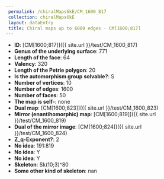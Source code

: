 ```yaml
--- 
 permalink: /chiralMaps6kE/CM_1600_817 
 collection: chiralMaps6kE
 layout: dataEntry
 title: Chiral maps up to 6000 edges - CM[1600;817]
---
```


- **ID**: [CM[1600;817]]({{ site.url }}/test/CM_1600_817)
- **Genus of the underlying surface**: 771
- **Length of the face**: 64
- **Valency**: 320
- **Length of the Petrie polygon**: 20
- **Is the automorphism group solvable?**: S
- **Number of vertices**: 10
- **Number of edges**: 1600
- **Number of faces**: 50
- **The map is self-**: none
- **Dual map**: [CM[1600;823]]({{ site.url }}/test/CM_1600_823)
- **Mirror (enantihomorphic) map**: [CM[1600;819]]({{ site.url }}/test/CM_1600_819)
- **Dual of the mirror image**: [CM[1600;824]]({{ site.url }}/test/CM_1600_824)
- **Z_q-Exponent?**: 2
- **No idea**:  191:819
- **No idea**: Y
- **No idea**: Y
- **Skeleton**: Sk(10;3)^80
- **Some other kind of skeleton**: nan
